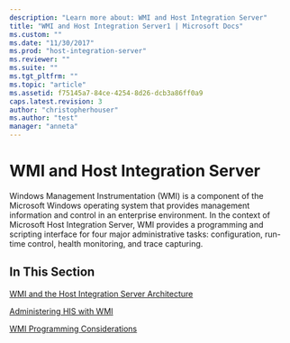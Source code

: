 ```yaml
---
description: "Learn more about: WMI and Host Integration Server"
title: "WMI and Host Integration Server1 | Microsoft Docs"
ms.custom: ""
ms.date: "11/30/2017"
ms.prod: "host-integration-server"
ms.reviewer: ""
ms.suite: ""
ms.tgt_pltfrm: ""
ms.topic: "article"
ms.assetid: f75145a7-84ce-4254-8d26-dcb3a86ff0a9
caps.latest.revision: 3
author: "christopherhouser"
ms.author: "test"
manager: "anneta"
---
```

# WMI and Host Integration Server
Windows Management Instrumentation (WMI) is a component of the Microsoft Windows operating system that provides management information and control in an enterprise environment. In the context of Microsoft Host Integration Server, WMI provides a programming and scripting interface for four major administrative tasks: configuration, run-time control, health monitoring, and trace capturing.  
  
## In This Section  
 [WMI and the Host Integration Server Architecture](../core/wmi-and-the-host-integration-server-architecture1.md)  
  
 [Administering HIS with WMI](../core/administering-his-with-wmi1.md)  
  
 [WMI Programming Considerations](../core/wmi-programming-considerations2.md)
